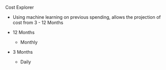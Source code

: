 Cost Explorer

- Using machine learning on previous spending, allows the projection of cost from 3 - 12 Months
- 12 Months
    
    - Monthly
- 3 Months
    
    - Daily
